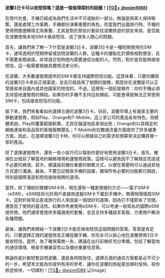 **波蘭3日卡可以收短信嗎？這是一個值得探討的話題！[[TG💪+ @esim1088](https://t.me/s/esim1088)]**

在現代社會，手機已經成為我們生活中不可或缺的一部分。無論是與家人保持聯繫，還是處理工作事務，手機都扮演著重要的角色。而當我們出國旅行時，手機的使用問題便顯得尤為重要。尤其是對於那些計劃前往波蘭旅遊的朋友來說，是否能在波蘭使用本地SIM卡接收短信，成了很多人關心的問題。

首先，讓我們來了解一下什麼是波蘭3日卡。波蘭3日卡是一種短期使用的SIM卡，通常適用於短期停留或訪問波蘭的人群。這種卡的優點在於價格相對便宜，且不需要長期承諾，非常適合短時間內需要通信功能的人。然而，對於是否能夠接收短信，這一點需要根據具體情況來分析。

在波蘭，大多數運營商提供的SIM卡都支持國際短信功能。這意味著，只要你購買的波蘭3日卡來自正規渠道，並且已經啟用了相關的服務，那麼你在波蘭是可以正常接收來自國內或其他國家的短信的。不過，這裡有一個前提條件：你的手機必須支持當地運營商的頻段。如果你的手機不支持這些頻段，可能會導致無法正常使用SIM卡，包括接收短信的功能。

接下來，我們來看看如何選擇合適的波蘭3日卡。目前，波蘭市場上有幾家主要的移動運營商，例如Play、Orange和T-Mobile。這三家公司的產品各有特色，但總體來說，Play的覆蓋範圍較廣，尤其在偏遠地區表現出色；Orange則以其穩定的網絡連接和高品質的客服服務聞名；T-Mobile則在數據流量方面提供了許多優惠方案。因此，在選擇波蘭3日卡時，你可以根據自己的需求和預算來決定購買哪一家的產品。

除了選擇運營商外，還有一些小技巧可以幫助你更好地使用波蘭3日卡。首先，確保在出發前了解當地的網絡環境和運營商政策。這樣可以避免因不了解規定而造成不必要的麻煩。其次，建議提前備份重要的聯繫方式，以便在需要時可以通過其他方式進行溝通。最後，不要忘記檢查手機的設置，確保所有必要的功能都已開啟，特別是國際漫遊和短信接收相關的選項。

當然，除了傳統的實體SIM卡外，現在還有一種更便捷的方式——電子SIM卡（eSIM）。eSIM技術允許用戶直接將虛擬SIM卡下載到手機中，無需物理插拔SIM卡。這對於經常出差或旅行的人來說是一個很好的選擇，因為它不僅節省了空間，還提高了使用的靈活性。如果你考慮使用eSIM卡，可以考慮一些知名的國際eSIM提供商，他們通常會提供多國通用的套餐，並且支持多種語言客服，方便用戶解決各種問題。

最後，讓我們來總結一下波蘭3日卡能否接收短信這個問題的答案。答案是肯定的，只要選擇正規的運營商並正確設置手機，你完全可以放心地在波蘭使用3日卡接收短信。當然，為了確保萬無一失，建議在出行前做好充分準備，包括了解當地的通信環境、檢查手機兼容性以及備份重要信息等。

無論你是計劃短暫訪問波蘭，還是長時間居住，選擇合適的通信方案都是必不可少的一步。希望本文能為你提供有用的參考，讓你在波蘭的旅程更加順利愉快。祝你旅途愉快，一切順利！[[TG💪+ @esim1088](https://t.me/s/esim1088) ![Image](https://i.postimg.cc/4NQfJmqS/Snipaste-2025-05-13-00-14-12.png)]